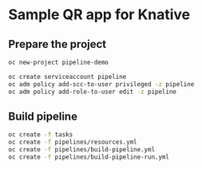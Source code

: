 # Sample QR app for Knative

## Prepare the project

```bash
oc new-project pipeline-demo

oc create serviceaccount pipeline
oc adm policy add-scc-to-user privileged -z pipeline
oc adm policy add-role-to-user edit -z pipeline
```

## Build pipeline

```bash
oc create -f tasks
oc create -f pipelines/resources.yml
oc create -f pipelines/build-pipeline.yml
oc create -f pipelines/build-pipeline-run.yml
```
